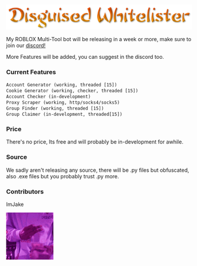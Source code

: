 ![](https://github.com/Zzaff/disguised-multibot/blob/main/logos/logo.png)


My ROBLOX Multi-Tool bot will be releasing in a week or more, make sure to join our [discord!](https://discord.gg/5ZuPsbJCKb)

More Features will be added, you can suggest in the discord too.

### Current Features ###
```
Account Generator (working, threaded [15])
Cookie Generator (working, checker, threaded [15])
Account Checker (in-development)
Proxy Scraper (working, http/socks4/socks5)
Group Finder (working, threaded [15])
Group Claimer (in-development, threaded[15])
```

### Price ###
There's no price, Its free and will probably be in-development for awhile.

### Source ###
We sadly aren't releasing any source, there will be .py files but obfuscated, also .exe files but you probably trust .py more.


### Contributors ###
ImJake


![](https://github.com/Zzaff/disguised-multibot/blob/main/logos/imjake.gif)
